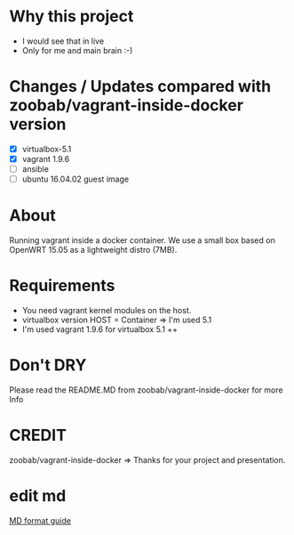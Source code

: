 # Why this project
- I would see that in live 
- Only for me and main brain :-)

# Changes / Updates compared with zoobab/vagrant-inside-docker version
- [x] virtualbox-5.1
- [x] vagrant 1.9.6
- [ ] ansible 
- [ ] ubuntu 16.04.02 guest image 

# About
Running vagrant inside a docker container. We use a small box based on OpenWRT 15.05 as a lightweight distro (7MB).

# Requirements
- You need vagrant kernel modules on the host.
- virtualbox version HOST = Container  => I'm used 5.1
- I'm used vagrant 1.9.6 for virtualbox 5.1 ++

# Don't DRY 
Please read the README.MD from zoobab/vagrant-inside-docker for more Info

# CREDIT
zoobab/vagrant-inside-docker  => Thanks for your project and presentation.

# edit md
[MD format guide](https://guides.github.com/features/mastering-markdown/)

